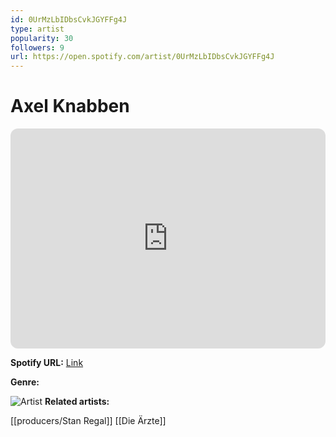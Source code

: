 ```yaml
---
id: 0UrMzLbIDbsCvkJGYFFg4J
type: artist
popularity: 30
followers: 9
url: https://open.spotify.com/artist/0UrMzLbIDbsCvkJGYFFg4J
---
```

# Axel Knabben

<iframe style="border-radius:12px" src="https://open.spotify.com/embed/artist/0UrMzLbIDbsCvkJGYFFg4J" width="100%" height="352" frameBorder="0" allowfullscreen="" allow="autoplay; clipboard-write; encrypted-media; fullscreen; picture-in-picture" loading="lazy"></iframe>

**Spotify URL:** [Link](https://open.spotify.com/artist/0UrMzLbIDbsCvkJGYFFg4J)

**Genre:** 

![Artist]()
**Related artists:**

[[producers/Stan Regal]]
[[Die Ärzte]]
